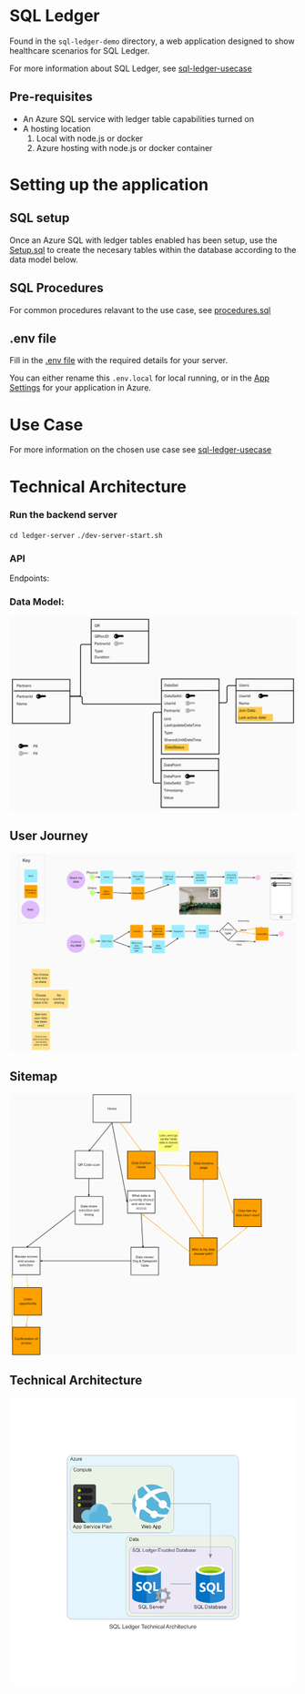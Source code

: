 # SQL Ledger

Found in the `sql-ledger-demo` directory, a web application designed to show healthcare scenarios for SQL Ledger.

For more information about SQL Ledger, see [sql-ledger-usecase](./docs/sql-ledger-usecase.md)

## Pre-requisites

- An Azure SQL service with ledger table capabilities turned on
- A hosting location
  1. Local with node.js or docker
  2. Azure hosting with node.js or docker container

# Setting up the application

## SQL setup

Once an Azure SQL with ledger tables enabled has been setup, use the [Setup.sql](sql/Setup.sql) to create the necesary tables within the database according to the data model below.

## SQL Procedures

For common procedures relavant to the use case, see [procedures.sql](sql/procedures.sql)

## .env file

Fill in the [.env file](https://github.com/Avanade/emtech-distributed-data/blob/main/sql-ledger-demo/.env.template) with the required details for your server.

You can either rename this `.env.local` for local running, or in the [App Settings](https://docs.microsoft.com/en-gb/azure/app-service/configure-common?WT.mc_id=AI-MVP-5004204#configure-app-settings) for your application in Azure.

# Use Case

For more information on the chosen use case see [sql-ledger-usecase](docs/sql-ledger-usecase.md)

# Technical Architecture

### Run the backend server

`cd ledger-server`
`./dev-server-start.sh`

### API

Endpoints:

### Data Model:

![](./sql-ledger-images/data-model.png)

## User Journey

![](./sql-ledger-images/user-journey.png)

## Sitemap

![](./sql-ledger-images/sitemap.png)

## Technical Architecture

![](./diagrams-as-code/sql_ledger_technical_architecture.png)
